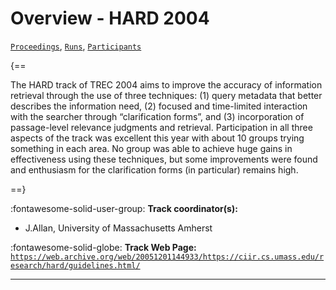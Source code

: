 # Overview - HARD 2004

[`Proceedings`](./proceedings.md), [`Runs`](./runs.md), [`Participants`](./participants.md)

{==

The HARD track of TREC 2004 aims to improve the accuracy of information retrieval through the use of three techniques: (1) query metadata that better describes the information need, (2) focused and time-limited interaction with the searcher through “clarification forms”, and (3) incorporation of passage-level relevance judgments and retrieval. Participation in all three aspects of the track was excellent this year with about 10 groups trying something in each area. No group was able to achieve huge gains in effectiveness using these techniques, but some improvements were found and enthusiasm for the clarification forms (in particular) remains high.

==}

:fontawesome-solid-user-group: **Track coordinator(s):**

- J.Allan, University of Massachusetts Amherst 

:fontawesome-solid-globe: **Track Web Page:** [`https://web.archive.org/web/20051201144933/https://ciir.cs.umass.edu/research/hard/guidelines.html/`](https://web.archive.org/web/20051201144933/https://ciir.cs.umass.edu/research/hard/guidelines.html/) 

---

